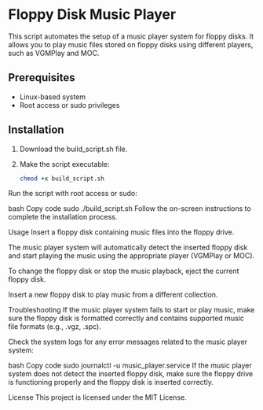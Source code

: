 # Floppy Disk Music Player

This script automates the setup of a music player system for floppy disks. It allows you to play music files stored on floppy disks using different players, such as VGMPlay and MOC.

## Prerequisites

- Linux-based system
- Root access or sudo privileges

## Installation

1. Download the build_script.sh file.

2. Make the script executable:

   ```bash
   chmod +x build_script.sh
Run the script with root access or sudo:

bash
Copy code
sudo ./build_script.sh
Follow the on-screen instructions to complete the installation process.

Usage
Insert a floppy disk containing music files into the floppy drive.

The music player system will automatically detect the inserted floppy disk and start playing the music using the appropriate player (VGMPlay or MOC).

To change the floppy disk or stop the music playback, eject the current floppy disk.

Insert a new floppy disk to play music from a different collection.

Troubleshooting
If the music player system fails to start or play music, make sure the floppy disk is formatted correctly and contains supported music file formats (e.g., .vgz, .spc).

Check the system logs for any error messages related to the music player system:

bash
Copy code
sudo journalctl -u music_player.service
If the music player system does not detect the inserted floppy disk, make sure the floppy drive is functioning properly and the floppy disk is inserted correctly.

License
This project is licensed under the MIT License.